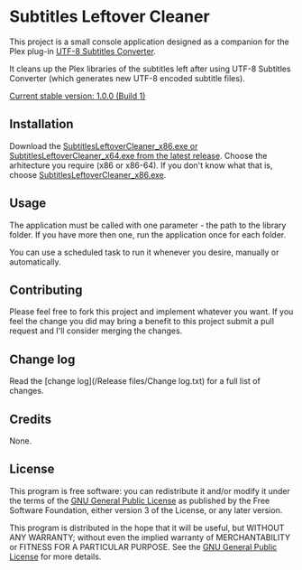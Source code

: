 # Subtitles Leftover Cleaner

This project is a small console application designed as a companion for the Plex plug-in [UTF-8 Subtitles Converter](https://github.com/adriantc/UTF-8SubtitlesConverter.bundle).

It cleans up the Plex libraries of the subtitles left after using UTF-8 Subtitles Converter (which generates new UTF-8 encoded subtitle files).

[Current stable version: 1.0.0 (Build 1)](https://github.com/adriantc/SubtitlesLeftoverCleaner/releases/latest)

## Installation

Download the [SubtitlesLeftoverCleaner_x86.exe or SubtitlesLeftoverCleaner_x64.exe from the latest release](https://github.com/adriantc/SubtitlesLeftoverCleaner/releases/latest). Choose the arhitecture you require (x86 or x86-64). If you don't know what that is, choose [SubtitlesLeftoverCleaner_x86.exe](https://github.com/adriantc/SubtitlesLeftoverCleaner/releases/latest).

## Usage

The application must be called with one parameter - the path to the library folder. If you have more then one, run the application once for each folder.

You can use a scheduled task to run it whenever you desire, manually or automatically.

## Contributing

Please feel free to fork this project and implement whatever you want. If you feel the change you did may bring a benefit to this project submit a pull request and I'll consider merging the changes.

## Change log

Read the [change log](/Release files/Change log.txt) for a full list of changes.

## Credits

None.

## License

This program is free software: you can redistribute it and/or modify it under the terms of the [GNU General Public License](http://www.gnu.org/licenses/) as published by the Free Software Foundation, either version 3 of the License, or any later version.

This program is distributed in the hope that it will be useful, but WITHOUT ANY WARRANTY; without even the implied warranty of MERCHANTABILITY or FITNESS FOR A PARTICULAR PURPOSE. See the [GNU General Public License](http://www.gnu.org/licenses/) for more details.